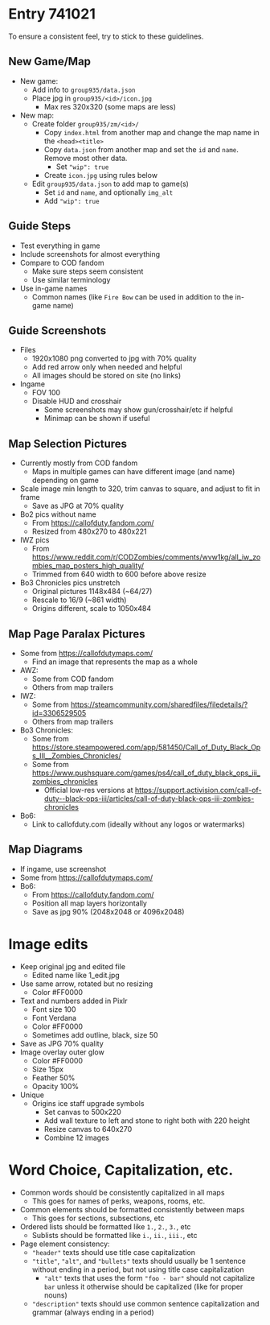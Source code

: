 # Entry 741021

To ensure a consistent feel, try to stick to these guidelines.

## New Game/Map

+ New game:
    + Add info to `group935/data.json`
    + Place jpg in `group935/<id>/icon.jpg`
        + Max res 320x320 (some maps are less)
+ New map:
    + Create folder `group935/zm/<id>/`
        + Copy `index.html` from another map and change the map name in the `<head><title>`
        + Copy `data.json` from another map and set the `id` and `name`. Remove most other data.
            + Set `"wip": true`
        + Create `icon.jpg` using rules below
    + Edit `group935/data.json` to add map to game(s)
        + Set `id` and `name`, and optionally `img_alt`
        + Add `"wip": true`

## Guide Steps

+ Test everything in game
+ Include screenshots for almost everything
+ Compare to COD fandom
    + Make sure steps seem consistent
    + Use similar terminology
+ Use in-game names
    + Common names (like `Fire Bow` can be used in addition to the in-game name)

## Guide Screenshots

+ Files
    + 1920x1080 png converted to jpg with 70% quality
    + Add red arrow only when needed and helpful
    + All images should be stored on site (no links)
+ Ingame
    + FOV 100
    + Disable HUD and crosshair
        + Some screenshots may show gun/crosshair/etc if helpful
        + Minimap can be shown if useful

## Map Selection Pictures

+ Currently mostly from COD fandom
    + Maps in multiple games can have different image (and name) depending on game
+ Scale image min length to 320, trim canvas to square, and adjust to fit in frame
    + Save as JPG at 70% quality
+ Bo2 pics without name
    + From https://callofduty.fandom.com/
    + Resized from 480x270 to 480x221
+ IWZ pics
    + From https://www.reddit.com/r/CODZombies/comments/wvw1kg/all_iw_zombies_map_posters_high_quality/
    + Trimmed from 640 width to 600 before above resize
+ Bo3 Chronicles pics unstretch
    + Original pictures 1148x484 (~64/27)
    + Rescale to 16/9 (~861 width)
    + Origins different, scale to 1050x484

## Map Page Paralax Pictures

+ Some from https://callofdutymaps.com/
    + Find an image that represents the map as a whole
+ AWZ:
    + Some from COD fandom
    + Others from map trailers
+ IWZ:
    + Some from https://steamcommunity.com/sharedfiles/filedetails/?id=3306529505
    + Others from map trailers
+ Bo3 Chronicles:
    + Some from https://store.steampowered.com/app/581450/Call_of_Duty_Black_Ops_III__Zombies_Chronicles/
    + Some from https://www.pushsquare.com/games/ps4/call_of_duty_black_ops_iii_zombies_chronicles
        + Official low-res versions at https://support.activision.com/call-of-duty--black-ops-iii/articles/call-of-duty-black-ops-iii-zombies-chronicles
+ Bo6:
    + Link to callofduty.com (ideally without any logos or watermarks)

## Map Diagrams

+ If ingame, use screenshot
+ Some from https://callofdutymaps.com/
+ Bo6:
    + From https://callofduty.fandom.com/
    + Position all map layers horizontally
    + Save as jpg 90% (2048x2048 or 4096x2048)

# Image edits

+ Keep original jpg and edited file
    + Edited name like 1_edit.jpg
+ Use same arrow, rotated but no resizing
    + Color #FF0000
+ Text and numbers added in Pixlr
    + Font size 100
    + Font Verdana
    + Color #FF0000
    + Sometimes add outline, black, size 50
+ Save as JPG 70% quality
+ Image overlay outer glow
    + Color #FF0000
    + Size 15px
    + Feather 50%
    + Opacity 100%
+ Unique
    + Origins ice staff upgrade symbols
        + Set canvas to 500x220
        + Add wall texture to left and stone to right both with 220 height
        + Resize canvas to 640x270
        + Combine 12 images

# Word Choice, Capitalization, etc.

+ Common words should be consistently capitalized in all maps
    + This goes for names of perks, weapons, rooms, etc.
+ Common elements should be formatted consistently between maps
    + This goes for sections, subsections, etc
+ Ordered lists should be formatted like `1.`, `2.`, `3.`, etc
    + Sublists should be formatted like `i.`, `ii.`, `iii.`, etc
+ Page element consistency:
    + `"header"` texts should use title case capitalization
    + `"title"`, `"alt"`, and `"bullets"` texts should usually be 1 sentence without ending in a period, but not using title case capitalization
        + `"alt"` texts that uses the form `"foo - bar"` should not capitalize `bar` unless it otherwise should be capitalized (like for proper nouns)
    + `"description"` texts should use common sentence capitalization and grammar (always ending in a period)

